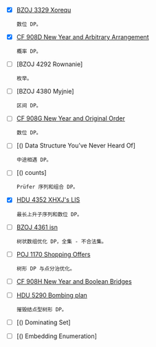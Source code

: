 - [x] [BZOJ 3329 Xorequ](http://www.lydsy.com/JudgeOnline/problem.php?id=3329)

      数位 DP。

- [x] [CF 908D New Year and Arbitrary Arrangement](http://codeforces.com/problemset/problem/908/D)

      概率 DP。

- [ ] [BZOJ 4292 Rownanie]

      枚举。

- [ ] [BZOJ 4380 Myjnie]

      区间 DP。

- [ ] [CF 908G New Year and Original Order](http://codeforces.com/problemset/problem/908/G)

      数位 DP。

- [ ] [() Data Structure You’ve Never Heard Of]

      中途相遇 DP。

- [ ] [() counts]

      Prüfer 序列和组合 DP。

- [x] [HDU 4352 XHXJ's LIS](http://acm.hdu.edu.cn/showproblem.php?pid=4352)

      最长上升子序列和数位 DP。

- [ ] [BZOJ 4361 isn](http://www.lydsy.com/JudgeOnline/problem.php?id=4361)

      树状数组优化 DP，全集 - 不合法集。

- [ ] [POJ 1170 Shopping Offers](http://poj.org/problem?id=1170)

      树形 DP 与点分治优化。

- [ ] [CF 908H New Year and Boolean Bridges](http://codeforces.com/problemset/problem/908/H)

- [ ] [HDU 5290 Bombing plan](http://acm.hdu.edu.cn/showproblem.php?pid=5290)

      摧毁结点型树形 DP。

- [ ] [() Dominating Set]

- [ ] [() Embedding Enumeration]